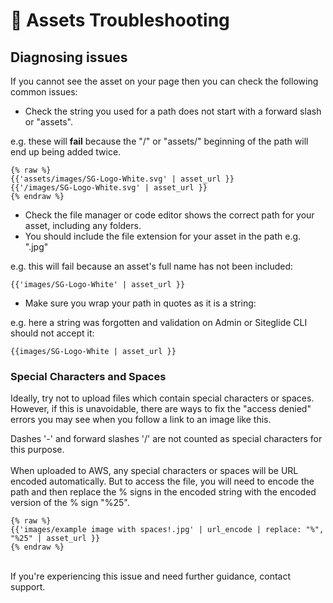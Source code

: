 # 🔧 Assets Troubleshooting

## Diagnosing issues

If you cannot see the asset on your page then you can check the following common issues:

* Check the string you used for a path does not start with a forward slash or "assets".

e.g. these will **fail** because the "/" or "assets/" beginning of the path will end up being added twice.

```liquid
{% raw %}
{{'assets/images/SG-Logo-White.svg' | asset_url }}
{{'/images/SG-Logo-White.svg' | asset_url }}
{% endraw %}
```

* Check the file manager or code editor shows the correct path for your asset, including any folders.
* You should include the file extension for your asset in the path e.g. ".jpg"

e.g. this will fail because an asset's full name has not been included:

`{{'images/SG-Logo-White' | asset_url }}`

* Make sure you wrap your path in quotes as it is a string:

e.g. here a string was forgotten and validation on Admin or Siteglide CLI should not accept it:

`{{images/SG-Logo-White | asset_url }}`

### Special Characters and Spaces

Ideally, try not to upload files which contain special characters or spaces. However, if this is unavoidable, there are ways to fix the "access denied" errors you may see when you follow a link to an image like this.&#x20;

Dashes '-' and forward slashes '/' are not counted as special characters for this purpose.  \
\
When uploaded to AWS, any special characters or spaces will be URL encoded automatically. But to access the file, you will need to encode the path and then replace the % signs in the encoded string with the encoded version of the % sign "%25".

```liquid
{% raw %}
{{'images/example image with spaces!.jpg' | url_encode | replace: "%", "%25" | asset_url }}
{% endraw %}
```

\
If you're experiencing this issue and need further guidance, contact support.&#x20;

